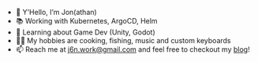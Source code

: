 - 👋 Y'Hello, I’m Jon(athan)
- 📚 Working with Kubernetes, ArgoCD, Helm
- 🌱 Learning about Game Dev (Unity, Godot)
- 💆‍♂️ My hobbies are cooking, fishing, music and custom keyboards
- 📫 Reach me at j6n.work@gmail.com and feel free to checkout my [blog](https://blog.j6n.ca/)!
